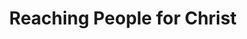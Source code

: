---
published: true
layout: watch-novideo
categories: watch
series-id: reaching-people-for-christ
title: Reaching People for Christ
---